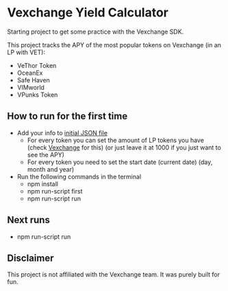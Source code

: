# Vexchange Yield Calculator

Starting project to get some practice with the Vexchange SDK.

This project tracks the APY of the most popular tokens on Vexchange (in an LP with VET):
  - VeThor Token
  - OceanEx
  - Safe Haven
  - VIMworld
  - VPunks Token

## How to run for the first time
- Add your info to [initial JSON file](info.json)
  - For every token you can set the amount of LP tokens you have (check [Vexchange](https://www.vexchange.io) for this) (or just leave it at 1000 if you just want to see the APY)
  - For every token you need to set the start date (current date) (day, month and year)
- Run the following commands in the terminal
  - npm install
  - npm run-script first
  - npm run-script run

## Next runs
- npm run-script run

## Disclaimer
This project is not affiliated with the Vexchange team. It was purely built for fun.



